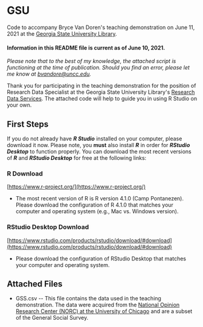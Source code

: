 # GSU
Code to accompany Bryce Van Doren's teaching demonstration on June 11, 2021 at the [Georgia State University Library](http://library.gsu.edu).

#### Information in this README file is current as of June 10, 2021.
*Please note that to the best of my knowledge, the attached script is functioning at the time of publication. Should you find an error, please let me know at bvandore@uncc.edu.*

Thank you for participating in the teaching demonstration for the position of Research Data Specialist at the Georgia State University Library's [Research Data Services](https://research.library.gsu.edu/dataservices). The attached code will help to guide you in using R Studio on your own.

## First Steps
If you do not already have ***R Studio*** installed on your computer, please download it now. Please note, you **must** also install ***R*** in order for ***RStudio Desktop*** to function properly. You can download the most recent versions of ***R*** and ***RStudio Desktop*** for free at the following links:

### R Download
[https://www.r-project.org/](https://www.r-project.org/)
* The most recent version of R is R version 4.1.0 (Camp Pontanezen). Please download the configuration of R 4.1.0 that matches your computer and operating system (e.g., Mac vs. Windows version).

### RStudio Desktop Download
[https://www.rstudio.com/products/rstudio/download/#download](https://www.rstudio.com/products/rstudio/download/#download)
* Please download the configuration of RStudio Desktop that matches your computer and operating system.

## Attached Files
* GSS.csv -- This file contains the data used in the teaching demonstration. The data were acquired from the [National Opinion Research Center (NORC) at the University of Chicago](https://gssdataexplorer.norc.org) and are a subset of the General Social Survey.
